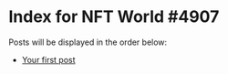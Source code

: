 # Index for NFT World #4907
Posts will be displayed in the order below:

- [Your first post](./001-first.md)

